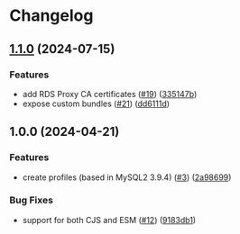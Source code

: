 # Changelog

## [1.1.0](https://github.com/mysqljs/aws-ssl-profiles/compare/v1.0.0...v1.1.0) (2024-07-15)


### Features

* add RDS Proxy CA certificates ([#19](https://github.com/mysqljs/aws-ssl-profiles/issues/19)) ([335147b](https://github.com/mysqljs/aws-ssl-profiles/commit/335147bfaa6829910f728958a754c0aa1957b0ff))
* expose custom bundles ([#21](https://github.com/mysqljs/aws-ssl-profiles/issues/21)) ([dd6111d](https://github.com/mysqljs/aws-ssl-profiles/commit/dd6111d7b7fc33e7ab4e145a1c99aa4c90bbe86c))

## 1.0.0 (2024-04-21)


### Features

* create profiles (based in MySQL2 3.9.4) ([#3](https://github.com/mysqljs/aws-ssl-profiles/issues/3)) ([2a98699](https://github.com/mysqljs/aws-ssl-profiles/commit/2a986994cd4066ce083f6d41d21b48b22d10477a))


### Bug Fixes

* support for both CJS and ESM ([#12](https://github.com/mysqljs/aws-ssl-profiles/issues/12)) ([9183db1](https://github.com/mysqljs/aws-ssl-profiles/commit/9183db1b88c228b83d992783bfe28b315a393ccf))
